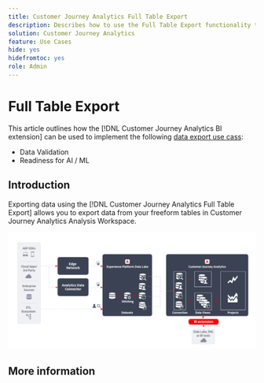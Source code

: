 ```yaml
---
title: Customer Journey Analytics Full Table Export
description: Describes how to use the Full Table Export functionality to bring digital data into your own BI tools or Data Lake for use with additional datasets.
solution: Customer Journey Analytics
feature: Use Cases
hide: yes
hidefromtoc: yes
role: Admin
---
```


# Full Table Export

This article outlines how the [!DNL Customer Journey Analytics BI extension] can be used to implement the following [data export use cass](overview.md):

- Data Validation
- Readiness for AI / ML

## Introduction

Exporting data using the [!DNL Customer Journey Analytics Full Table Export] allows you to export data from your freeform tables in  Customer Journey Analytics Analysis Workspace.

![BI extension](../assets/bi-extension.svg)

## More information

